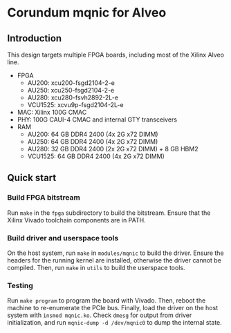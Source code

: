 # Corundum mqnic for Alveo

## Introduction

This design targets multiple FPGA boards, including most of the Xilinx Alveo line.

* FPGA
  * AU200: xcu200-fsgd2104-2-e
  * AU250: xcu250-fsgd2104-2-e
  * AU280: xcu280-fsvh2892-2L-e
  * VCU1525: xcvu9p-fsgd2104-2L-e
* MAC: Xilinx 100G CMAC
* PHY: 100G CAUI-4 CMAC and internal GTY transceivers
* RAM
  * AU200: 64 GB DDR4 2400 (4x 2G x72 DIMM)
  * AU250: 64 GB DDR4 2400 (4x 2G x72 DIMM)
  * AU280: 32 GB DDR4 2400 (2x 2G x72 DIMM) + 8 GB HBM2
  * VCU1525: 64 GB DDR4 2400 (4x 2G x72 DIMM)

## Quick start

### Build FPGA bitstream

Run `make` in the `fpga` subdirectory to build the bitstream.  Ensure that the Xilinx Vivado toolchain components are in PATH.

### Build driver and userspace tools

On the host system, run `make` in `modules/mqnic` to build the driver.  Ensure the headers for the running kernel are installed, otherwise the driver cannot be compiled.  Then, run `make` in `utils` to build the userspace tools.

### Testing

Run `make program` to program the board with Vivado.  Then, reboot the machine to re-enumerate the PCIe bus.  Finally, load the driver on the host system with `insmod mqnic.ko`.  Check `dmesg` for output from driver initialization, and run `mqnic-dump -d /dev/mqnic0` to dump the internal state.
